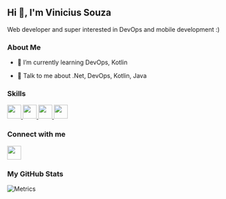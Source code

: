 ## Hi 👋, I'm Vinicius Souza

Web developer and super interested in DevOps and mobile development :) 

### About Me


- 🌱 I’m currently learning DevOps, Kotlin


- 💬 Talk to me about .Net, DevOps, Kotlin, Java 

<h3> Skills </h3>
<a href= https://github.com/viniciusabreusouza?tab=repositories&q=&type=&language=csharp&sort= > 
  <img width ='32px' src ='https://raw.githubusercontent.com/rahulbanerjee26/githubAboutMeGenerator/main/icons/csharp.svg'>
</a>
<a href= https://github.com/viniciusabreusouza?tab=repositories&q=&type=&language=java&sort= >
  <img width ='32px' src ='https://raw.githubusercontent.com/rahulbanerjee26/githubAboutMeGenerator/main/icons/java.svg'>
</a>
<a href= https://github.com/viniciusabreusouza?tab=repositories&q=&type=&language=kotlin&sort= > 
  <img width ='32px' src ='https://raw.githubusercontent.com/rahulbanerjee26/githubAboutMeGenerator/main/icons/kotlin.svg'>
</a>
<a href= https://github.com/viniciusabreusouza?tab=repositories&q=&type=&language=kubernetes&sort= > 
  <img width ='32px' src ='https://raw.githubusercontent.com/rahulbanerjee26/githubAboutMeGenerator/main/icons/kubernetes.svg'>
</a>


<h3> Connect with me </h3>
<a href = 'https://www.linkedin.com/in/viniciusabreu'> 
  <img width = '32px' align= 'center' src="https://raw.githubusercontent.com/rahulbanerjee26/githubAboutMeGenerator/main/icons/linked-in-alt.svg"/>
</a> 


<h3> My GitHub Stats  </h3>

![Metrics](https://metrics.lecoq.io/viniciusabreusouza?template=terminal&base.header=0&base.activity=0&base.repositories=0&base.metadata=0&languages=1&languages.limit=8&languages.colors=github&languages.threshold=0%25&config.timezone=America%2FToronto)
